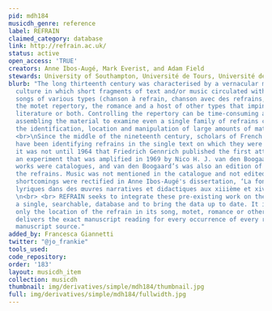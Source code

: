```yaml
---
pid: mdh184
musicdh_genre: reference
label: REFRAIN
claimed_category: database
link: http://refrain.ac.uk/
status: active
open_access: 'TRUE'
creators: Anne Ibos-Augé, Mark Everist, and Adam Field
stewards: University of Southampton, Université de Tours, Université de Poitiers
blurb: "The long thirteenth century was characterised by a vernacular musico-poetic
  culture in which short fragments of text and/or music circulated within and between
  songs of various types (chanson à refrain, chanson avec des refrains, rondeau),
  the motet repertory, the romance and a host of other types that impinged on music,
  literature or both. Controlling the repertory can be time-consuming and problematic:
  assembling the material to examine even a single family of refrains can involve
  the identification, location and manipulation of large amounts of material.\n<br>
  <br>\nSince the middle of the nineteenth century, scholars of French literature
  have been identifying refrains in the single text on which they were working, but
  it was not until 1964 that Friedrich Gennrich published the first attempt at a catalogue,
  an experiment that was amplified in 1969 by Nico H. J. van den Boogaard. Both these
  works were catalogues, and van den Boogaard’s was also an edition of the texts of
  the refrains. Music was not mentioned in the catalogue and not edited. Both these
  shortcomings were rectified in Anne Ibos-Augé's dissertation, ‘La fonction des insertions
  lyriques dans des œuvres narratives et didactiques aux xiiième et xivème siècles’.
  \n<br> <br> REFRAIN seeks to integrate these pre-existing work on the refrain into
  a single, searchable, database and to bring the data up to date. It indexes not
  only the location of the refrain in its song, motet, romance or other context but
  delivers the exact manuscript reading for every occurrence of every refrain in every
  manuscript source."
added_by: Francesca Giannetti
twitter: "@jo_frankie"
tools_used: 
code_repository: 
order: '183'
layout: musicdh_item
collection: musicdh
thumbnail: img/derivatives/simple/mdh184/thumbnail.jpg
full: img/derivatives/simple/mdh184/fullwidth.jpg
---
```

